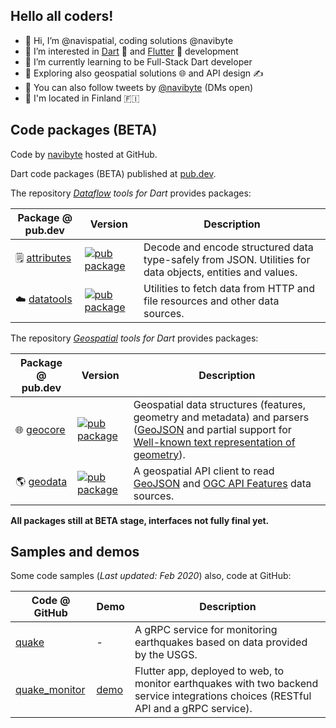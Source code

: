 ## Hello all coders!

- 👋 Hi, I’m @navispatial, coding solutions @navibyte
- 👀 I’m interested in [Dart](https://dart.dev/) 🎯 and [Flutter](https://flutter.dev/) 💙 development
- 🌱 I’m currently learning to be Full-Stack Dart developer
- 🔭 Exploring also geospatial solutions 🌐 and API design ✍️
- 📡 You can also follow tweets by [@navibyte](https://twitter.com/navibyte) (DMs open) 
- 🏡 I'm located in Finland 🇫🇮

## Code packages (BETA)

Code by [navibyte](https://github.com/navibyte) hosted at GitHub.

Dart code packages (BETA) published at [pub.dev](https://pub.dev/publishers/navibyte.com/packages). 

The repository 
*[Dataflow](https://github.com/navibyte/dataflow) tools for Dart*
provides packages:

Package @ pub.dev | Version | Description
----------------- | --------| -----------
:spiral_notepad: [attributes](https://pub.dev/packages/attributes) | [![pub package](https://img.shields.io/pub/v/attributes.svg)](https://pub.dev/packages/attributes) | Decode and encode structured data type-safely from JSON. Utilities for data objects, entities and values.
:cloud: [datatools](https://pub.dev/packages/datatools) | [![pub package](https://img.shields.io/pub/v/datatools.svg)](https://pub.dev/packages/datatools) | Utilities to fetch data from HTTP and file resources and other data sources.

The repository 
*[Geospatial](https://github.com/navibyte/geospatial) tools for Dart*
provides packages:

Package @ pub.dev | Version | Description 
----------------- | --------| -----------
:globe_with_meridians: [geocore](https://pub.dev/packages/geocore) | [![pub package](https://img.shields.io/pub/v/geocore.svg)](https://pub.dev/packages/geocore) | Geospatial data structures (features, geometry and metadata) and parsers ([GeoJSON](https://geojson.org/) and partial support for [Well-known text representation of geometry](https://en.wikipedia.org/wiki/Well-known_text_representation_of_geometry)).
:earth_americas: [geodata](https://pub.dev/packages/geodata) | [![pub package](https://img.shields.io/pub/v/geodata.svg)](https://pub.dev/packages/geodata) | A geospatial API client to read [GeoJSON](https://geojson.org/) and [OGC API Features](https://ogcapi.ogc.org/features/) data sources. 

**All packages still at BETA stage, interfaces not fully final yet.** 

## Samples and demos

Some code samples (*Last updated: Feb 2020*) also, code at GitHub:

Code @ GitHub | Demo | Description 
------------- | ---- | -----------
[quake](https://github.com/navibyte/quake) | - | A gRPC service for monitoring earthquakes based on data provided by the USGS.
[quake_monitor](https://github.com/navibyte/quake_monitor) | [demo](http://bit.ly/quake-monitor) | Flutter app, deployed to web, to monitor earthquakes with two backend service integrations choices (RESTful API and a gRPC service).
